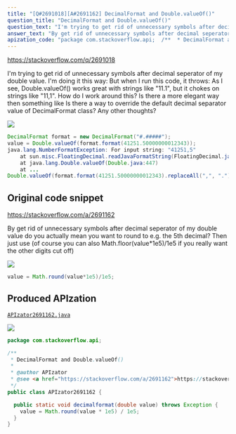 ```yaml
---
title: "[Q#2691018][A#2691162] DecimalFormat and Double.valueOf()"
question_title: "DecimalFormat and Double.valueOf()"
question_text: "I'm trying to get rid of unnecessary symbols after decimal seperator of my double value. I'm doing it this way: But when I run this code, it throws: As I see, Double.valueOf() works great with strings like \"11.1\", but it chokes on strings like \"11,1\". How do I work around this? Is there a more elegant way then something like Is there a way to override the default decimal separator value of DecimalFormat class? Any other thoughts?"
answer_text: "By get rid of unnecessary symbols after decimal seperator of my double value do you actually mean you want to round to e.g. the 5th decimal? Then just use (of course you can also Math.floor(value*1e5)/1e5 if you really want the other digits cut off)"
apization_code: "package com.stackoverflow.api;  /**  * DecimalFormat and Double.valueOf()  *  * @author APIzator  * @see <a href=\"https://stackoverflow.com/a/2691162\">https://stackoverflow.com/a/2691162</a>  */ public class APIzator2691162 {    public static void decimalformat(double value) throws Exception {     value = Math.round(value * 1e5) / 1e5;   } }"
---
```


https://stackoverflow.com/q/2691018

I&#x27;m trying to get rid of unnecessary symbols after decimal seperator of my double value. I&#x27;m doing it this way:
But when I run this code, it throws:
As I see, Double.valueOf() works great with strings like &quot;11.1&quot;, but it chokes on strings like &quot;11,1&quot;. How do I work around this? Is there a more elegant way then something like
Is there a way to override the default decimal separator value of DecimalFormat class? Any other thoughts?


<div class="code-logo"><img src="/stackoverflow.png" /></div>

```java
DecimalFormat format = new DecimalFormat("#.#####");
value = Double.valueOf(format.format(41251.50000000012343));
java.lang.NumberFormatException: For input string: "41251,5"
    at sun.misc.FloatingDecimal.readJavaFormatString(FloatingDecimal.java:1224)
    at java.lang.Double.valueOf(Double.java:447)
    at ...
Double.valueOf(format.format(41251.50000000012343).replaceAll(",", "."));
```


## Original code snippet

https://stackoverflow.com/a/2691162

By
get rid of unnecessary symbols after decimal seperator of my double value
do you actually mean you want to round to e.g. the 5th decimal? Then just use
(of course you can also Math.floor(value*1e5)/1e5 if you really want the other digits cut off)

<div class="code-logo"><img src="/stackoverflow.png" /></div>

```java
value = Math.round(value*1e5)/1e5;
```

## Produced APIzation

[`APIzator2691162.java`](https://github.com/blind-papers/apization-temp-data/raw/main/search/APIzator2691162.java)

<div class="code-logo"><img src="/apizator.png" /></div>

```java
package com.stackoverflow.api;

/**
 * DecimalFormat and Double.valueOf()
 *
 * @author APIzator
 * @see <a href="https://stackoverflow.com/a/2691162">https://stackoverflow.com/a/2691162</a>
 */
public class APIzator2691162 {

  public static void decimalformat(double value) throws Exception {
    value = Math.round(value * 1e5) / 1e5;
  }
}

```